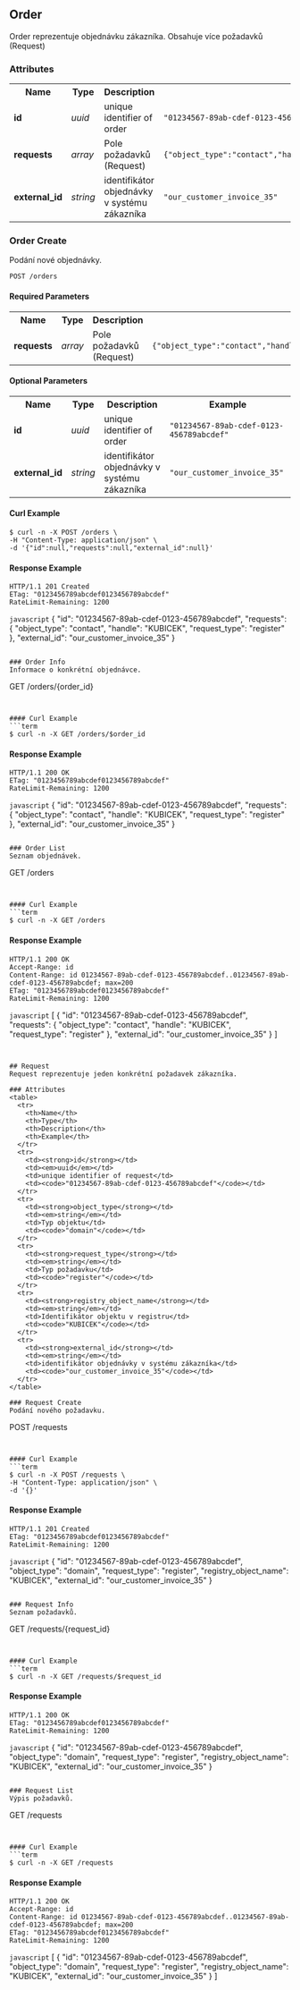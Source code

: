 ## Order
Order reprezentuje objednávku zákazníka. Obsahuje více požadavků (Request)

### Attributes
<table>
  <tr>
    <th>Name</th>
    <th>Type</th>
    <th>Description</th>
    <th>Example</th>
  </tr>
  <tr>
    <td><strong>id</strong></td>
    <td><em>uuid</em></td>
    <td>unique identifier of order</td>
    <td><code>"01234567-89ab-cdef-0123-456789abcdef"</code></td>
  </tr>
  <tr>
    <td><strong>requests</strong></td>
    <td><em>array</em></td>
    <td>Pole požadavků (Request)</td>
    <td><code>{"object_type":"contact","handle":"KUBICEK","request_type":"register"}</code></td>
  </tr>
  <tr>
    <td><strong>external_id</strong></td>
    <td><em>string</em></td>
    <td>identifikátor objednávky v systému zákazníka</td>
    <td><code>"our_customer_invoice_35"</code></td>
  </tr>
</table>

### Order Create
Podání nové objednávky.

```
POST /orders
```

#### Required Parameters
<table>
  <tr>
    <th>Name</th>
    <th>Type</th>
    <th>Description</th>
    <th>Example</th>
  </tr>
  <tr>
    <td><strong>requests</strong></td>
    <td><em>array</em></td>
    <td>Pole požadavků (Request)</td>
    <td><code>{"object_type":"contact","handle":"KUBICEK","request_type":"register"}</code></td>
  </tr>
</table>


#### Optional Parameters
<table>
  <tr>
    <th>Name</th>
    <th>Type</th>
    <th>Description</th>
    <th>Example</th>
  </tr>
  <tr>
    <td><strong>id</strong></td>
    <td><em>uuid</em></td>
    <td>unique identifier of order</td>
    <td><code>"01234567-89ab-cdef-0123-456789abcdef"</code></td>
  </tr>
  <tr>
    <td><strong>external_id</strong></td>
    <td><em>string</em></td>
    <td>identifikátor objednávky v systému zákazníka</td>
    <td><code>"our_customer_invoice_35"</code></td>
  </tr>
</table>


#### Curl Example
```term
$ curl -n -X POST /orders \
-H "Content-Type: application/json" \
-d '{"id":null,"requests":null,"external_id":null}'
```

#### Response Example
```
HTTP/1.1 201 Created
ETag: "0123456789abcdef0123456789abcdef"
RateLimit-Remaining: 1200
```
```javascript```
{
  "id": "01234567-89ab-cdef-0123-456789abcdef",
  "requests": {
    "object_type": "contact",
    "handle": "KUBICEK",
    "request_type": "register"
  },
  "external_id": "our_customer_invoice_35"
}
```

### Order Info
Informace o konkrétní objednávce.

```
GET /orders/{order_id}
```


#### Curl Example
```term
$ curl -n -X GET /orders/$order_id
```

#### Response Example
```
HTTP/1.1 200 OK
ETag: "0123456789abcdef0123456789abcdef"
RateLimit-Remaining: 1200
```
```javascript```
{
  "id": "01234567-89ab-cdef-0123-456789abcdef",
  "requests": {
    "object_type": "contact",
    "handle": "KUBICEK",
    "request_type": "register"
  },
  "external_id": "our_customer_invoice_35"
}
```

### Order List
Seznam objednávek.

```
GET /orders
```


#### Curl Example
```term
$ curl -n -X GET /orders
```

#### Response Example
```
HTTP/1.1 200 OK
Accept-Range: id
Content-Range: id 01234567-89ab-cdef-0123-456789abcdef..01234567-89ab-cdef-0123-456789abcdef; max=200
ETag: "0123456789abcdef0123456789abcdef"
RateLimit-Remaining: 1200
```
```javascript```
[
  {
    "id": "01234567-89ab-cdef-0123-456789abcdef",
    "requests": {
      "object_type": "contact",
      "handle": "KUBICEK",
      "request_type": "register"
    },
    "external_id": "our_customer_invoice_35"
  }
]
```


## Request
Request reprezentuje jeden konkrétní požadavek zákazníka.

### Attributes
<table>
  <tr>
    <th>Name</th>
    <th>Type</th>
    <th>Description</th>
    <th>Example</th>
  </tr>
  <tr>
    <td><strong>id</strong></td>
    <td><em>uuid</em></td>
    <td>unique identifier of request</td>
    <td><code>"01234567-89ab-cdef-0123-456789abcdef"</code></td>
  </tr>
  <tr>
    <td><strong>object_type</strong></td>
    <td><em>string</em></td>
    <td>Typ objektu</td>
    <td><code>"domain"</code></td>
  </tr>
  <tr>
    <td><strong>request_type</strong></td>
    <td><em>string</em></td>
    <td>Typ požadavku</td>
    <td><code>"register"</code></td>
  </tr>
  <tr>
    <td><strong>registry_object_name</strong></td>
    <td><em>string</em></td>
    <td>Identifikátor objektu v registru</td>
    <td><code>"KUBICEK"</code></td>
  </tr>
  <tr>
    <td><strong>external_id</strong></td>
    <td><em>string</em></td>
    <td>identifikátor objednávky v systému zákazníka</td>
    <td><code>"our_customer_invoice_35"</code></td>
  </tr>
</table>

### Request Create
Podání nového požadavku.

```
POST /requests
```


#### Curl Example
```term
$ curl -n -X POST /requests \
-H "Content-Type: application/json" \
-d '{}'
```

#### Response Example
```
HTTP/1.1 201 Created
ETag: "0123456789abcdef0123456789abcdef"
RateLimit-Remaining: 1200
```
```javascript```
{
  "id": "01234567-89ab-cdef-0123-456789abcdef",
  "object_type": "domain",
  "request_type": "register",
  "registry_object_name": "KUBICEK",
  "external_id": "our_customer_invoice_35"
}
```

### Request Info
Seznam požadavků.

```
GET /requests/{request_id}
```


#### Curl Example
```term
$ curl -n -X GET /requests/$request_id
```

#### Response Example
```
HTTP/1.1 200 OK
ETag: "0123456789abcdef0123456789abcdef"
RateLimit-Remaining: 1200
```
```javascript```
{
  "id": "01234567-89ab-cdef-0123-456789abcdef",
  "object_type": "domain",
  "request_type": "register",
  "registry_object_name": "KUBICEK",
  "external_id": "our_customer_invoice_35"
}
```

### Request List
Výpis požadavků.

```
GET /requests
```


#### Curl Example
```term
$ curl -n -X GET /requests
```

#### Response Example
```
HTTP/1.1 200 OK
Accept-Range: id
Content-Range: id 01234567-89ab-cdef-0123-456789abcdef..01234567-89ab-cdef-0123-456789abcdef; max=200
ETag: "0123456789abcdef0123456789abcdef"
RateLimit-Remaining: 1200
```
```javascript```
[
  {
    "id": "01234567-89ab-cdef-0123-456789abcdef",
    "object_type": "domain",
    "request_type": "register",
    "registry_object_name": "KUBICEK",
    "external_id": "our_customer_invoice_35"
  }
]
```


